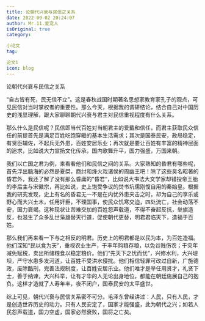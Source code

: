 ```yaml
---
title: 论朝代兴衰与民信之关系
date: 2022-09-02 20:24:07
author: Mr.11.爱宠人
isOriginal: true
category:

小论文
tag:

论文1
icon: blog
---
```




论朝代兴衰与民信之关系

​		“自古皆有死，民无信不立”。这是春秋战国时期著名思想家教育家孔子的观点，可见民信对当时掌权者的重要性。那么今天，根据我的调研结论，结合自己对中国历史的浅显理解，跟大家聊聊朝代兴衰与君主对民信重视程度有什么关系。

​		那么什么是民信呢？民信即当代百姓对当朝君主的爱戴和信任，而君主获取民众信任的前提首先是满足百姓吃饱穿暖的基本生活需求；其次是国泰民安，政局稳定，有贤臣辅佐，不起兵无外患，百姓安居乐业；再次就是要让百姓有丰富的精神层面的追求，比如说大力宣扬文化传承，国内歌舞升平，国力强盛，万国来朝。

​		我们以亡国之君为例，来看看他们和民信之间的关系。大家熟知的昏君有哪些呢，首先浮出脑海的必然是夏桀，商纣和烽火戏诸侯的周幽王吧！除了这些臭名昭著的昏君外，我还了解了没有那么昏庸的”昏君“，比如说大书法大文学家却错投帝王胎的李后主与宋徽宗，再比如说，史上饱受争议的焚书坑儒刚愎自用的秦始皇。根据我的研究发现，史上有名的昏君无一不是在内忧外患夹击之时，却为自己的享乐或野心而大兴土木，任用奸臣，不理国事，使民众饥寒交迫，四处流亡，社会动荡不安，国力衰竭。这种现状让苦难交加的百姓怨声载道，不得不奋起反抗，举旗造反，也滋生了众多乱世枭雄替天行道，促使朝代更替，明君君临天下，造福于百姓。

​		那么我们再来看一下与之相反的明君。历史上的明君都是以民为本，为百姓造福。他们深知“民以食为天”，重视农业生产，于丰年购粮存粮，以免谷贱伤农；于灾年减免赋税，卖出所储粮食以稳定粮价。他们“先天下之忧而忧”，兴修水利，大兴堤坝，严守水患多发河道，让百姓不受洪水侵扰。他们相信轻罪可改过自新，广施德政，废除酷刑，完善法规制度，让百姓安居乐业。他们唯才是举任用贤才，礼贤下士，善于纳谏，大兴科举，让有才华的人无论出身地位，都能在朝廷施展自己的抱负。这样才造就了人寿年丰，夜不闭户，国泰民安的太平盛世。

​		综上可见，朝代兴衰与民信关系密不可分。毛泽东曾经讲过：人民，只有人民，才是创造世界历史的动力。只有人民安定了，国家才能强盛，此为朝代之兴；如若人民怨声载道，国力空虚，国家必然衰败，国将之亡矣。